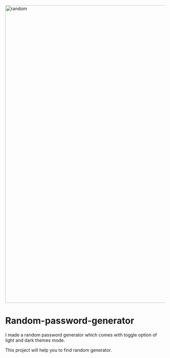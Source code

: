 

<img width="938" alt="random" src="https://user-images.githubusercontent.com/77205201/191200013-b98ad2bd-a3e8-4593-8361-161593177661.png">


# Random-password-generator

I made  a random password  generator which comes with toggle option of light and dark themes mode.

This project will help you to find random generator.
